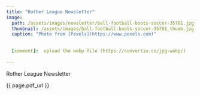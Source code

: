 ```yaml
---
title: "Rother League Newsletter"
image: 
  path: /assets/images/newsletter/ball-football-boots-soccer-35781.jpg
  thumbnail: /assets/images/ball-football-boots-soccer-35781_thumb.jpg
  caption: "Photo from [Pexels](https://www.pexels.com)"
  
  
  [comment]:  upload the webp file (https://convertio.co/jpg-webp/) 
  
---
```


Rother League Newsletter

{{ page.pdf_url }}
